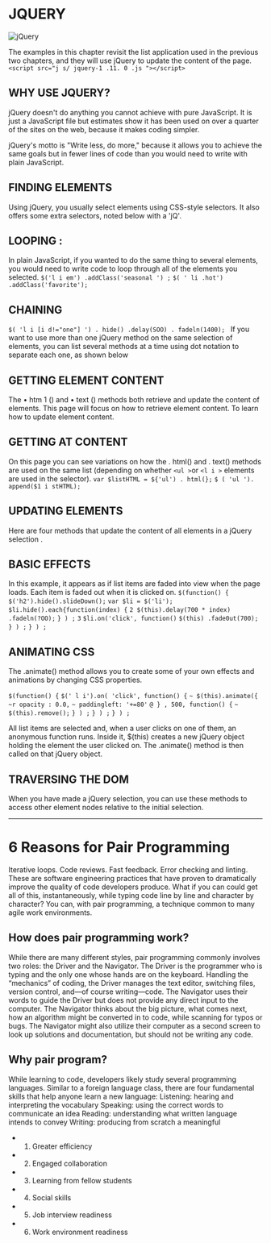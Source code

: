 # JQUERY


![jQuery](https://yootheme.com/site/images/blog/2010/warp_zoo_and_jquery.jpg)

The examples in this chapter
revisit the list application used in
the previous two chapters, and
they will use jQuery to update
the content of the page. 
`<script src="j s/ jquery-1 .11. 0 .js "></script> `
## WHY USE JQUERY?
jQuery doesn't do anything you cannot achieve with pure JavaScript.
It is just a JavaScript file but estimates show it has been used on over a
quarter of the sites on the web, because it makes coding simpler. 

jQuery's motto is "Write less, do more," because it allows you to achieve
the same goals but in fewer lines of code than you would need to write
with plain JavaScript. 

## FINDING ELEMENTS
Using jQuery, you usually select elements
using CSS-style selectors. It also offers some
extra selectors, noted below with a 'jQ'. 

## LOOPING :
In plain JavaScript, if you wanted
to do the same thing to several
elements, you would need to
write code to loop through all of
the elements you selected. 
`$('l i em') .addClass('seasonal ') ;`
`$( ' li .hot') .addClass('favorite'); `

## CHAINING 
`$( 'l i [i d!="one"] ') . hide() .delay(SOO) . fadeln(1400); `
If you want to use more than
one jQuery method on the same
selection of elements, you can
list several methods at a time
using dot notation to separate
each one, as shown below

## GETTING ELEMENT CONTENT

The • htm 1 () and • text () methods both retrieve and update the content
of elements. This page will focus on how to retrieve element content. To
learn how to update element content. 

## GETTING AT CONTENT
On this page you can see variations on how the . html() and . text()
methods are used on the same list (depending on whether `<ul >`or `<l i >`
elements are used in the selector). 
`var $listHTML = ${'ul') . html(};`
`$ ( 'ul '). append($1 i stHTML);`

## UPDATING ELEMENTS 
Here are four methods that update the content
of all elements in a jQuery selection . 

## BASIC EFFECTS 
In this example, it appears as
if list items are faded into view
when the page loads. Each item
is faded out when it is clicked on. 
`$(function() {`
`$('h2').hide().slideDown();`
`var $li = $('li');`
`$li.hide().each{function(index) {`
`2 $(this).delay(700 * index) .fadeln(?OO);`
`} ) ;`
`3`
`$li.on('click', function()`
`$(this) .fade0ut(700);`
`} ) ;`
`} ) ; `

## ANIMATING CSS

The .animate() method allows you to create
some of your own effects and animations by
changing CSS properties. 

`$(function() {`
`$(' l i').on( 'click', function() {`
`~ $(this).animate({`
`~r opacity : 0.0,`
`~ paddingleft: '+=80'`
`@ } , 500, function() {`
`~ $(this).remove();`
`} ) ;`
`} ) ;`
`} ) ; `

All list items are selected and,
when a user clicks on one of
them, an anonymous function
runs. Inside it, $(this) creates
a new jQuery object holding
the element the user clicked on.
The .animate() method is then
called on that jQuery object. 

## TRAVERSING THE DOM
When you have made a jQuery selection, you
can use these methods to access other element
nodes relative to the initial selection. 
* * *

# 6 Reasons for Pair Programming
Iterative loops. Code reviews. Fast feedback. Error checking and linting. These are software engineering practices that have proven to dramatically improve the quality of code developers produce. What if you can could get all of this, instantaneously, while typing code line by line and character by character? You can, with pair programming, a technique common to many agile work environments.

## How does pair programming work?

While there are many different styles, pair programming commonly involves two roles: the Driver and the Navigator. The Driver is the programmer who is typing and the only one whose hands are on the keyboard. Handling the “mechanics” of coding, the Driver manages the text editor, switching files, version control, and—of course writing—code. The Navigator uses their words to guide the Driver but does not provide any direct input to the computer. The Navigator thinks about the big picture, what comes next, how an algorithm might be converted in to code, while scanning for typos or bugs. The Navigator might also utilize their computer as a second screen to look up solutions and documentation, but should not be writing any code.

## Why pair program?

While learning to code, developers likely study several programming languages. Similar to a foreign language class, there are four fundamental skills that help anyone learn a new language: Listening: hearing and interpreting the vocabulary Speaking: using the correct words to communicate an idea Reading: understanding what written language intends to convey Writing: producing from scratch a meaningful

* 1. Greater efficiency
* 2. Engaged collaboration
* 3. Learning from fellow students
* 4. Social skills
* 5. Job interview readiness
* 6. Work environment readiness